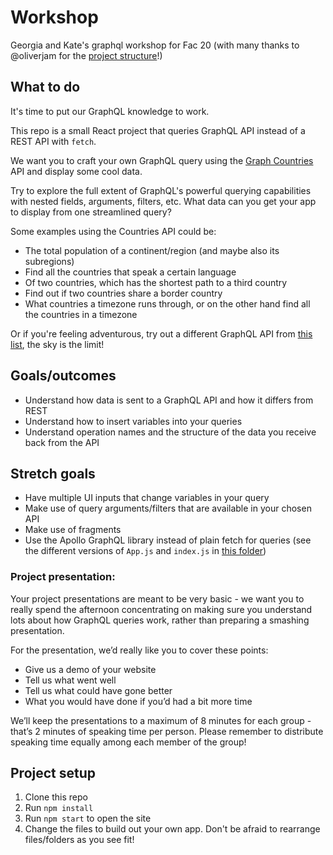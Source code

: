 # Workshop

Georgia and Kate's graphql workshop for Fac 20 (with many thanks to @oliverjam for the [project structure](https://github.com/oliverjam/react-food-workshop)!)

## What to do

It's time to put our GraphQL knowledge to work.

This repo is a small React project that queries GraphQL API instead of a REST API with `fetch`.

We want you to craft your own GraphQL query using the [Graph Countries](https://github.com/lennertVanSever/graphcountries) API and display some cool data.

Try to explore the full extent of GraphQL's powerful querying capabilities with nested fields, arguments, filters, etc. What data can you get your app to display from one streamlined query?

Some examples using the Countries API could be:

* The total population of a continent/region (and maybe also its subregions)
* Find all the countries that speak a certain language
* Of two countries, which has the shortest path to a third country
* Find out if two countries share a border country
* What countries a timezone runs through, or on the other hand find all the countries in a timezone

Or if you're feeling adventurous, try out a different GraphQL API from [this list](https://github.com/APIs-guru/graphql-apis), the sky is the limit!

## Goals/outcomes

* Understand how data is sent to a GraphQL API and how it differs from REST
* Understand how to insert variables into your queries
* Understand operation names and the structure of the data you receive back from the API

## Stretch goals

* Have multiple UI inputs that change variables in your query
* Make use of query arguments/filters that are available in your chosen API
* Make use of fragments
* Use the Apollo GraphQL library instead of plain fetch for queries (see the different versions of `App.js` and `index.js` in [this folder](https://github.com/sbinlondon/graphql-workshop/tree/main/solution-with-apollo))

### Project presentation:

Your project presentations are meant to be very basic - we want you to really spend the afternoon concentrating on making sure you understand lots about how GraphQL queries work, rather than preparing a smashing presentation. 

For the presentation, we’d really like you to cover these points:

* Give us a demo of your website
* Tell us what went well
* Tell us what could have gone better
* What you would have done if you’d had a bit more time

We’ll keep the presentations to a maximum of 8 minutes for each group - that’s 2 minutes of speaking time per person. Please remember to distribute speaking time equally among each member of the group!

## Project setup

1. Clone this repo
2. Run `npm install`
3. Run `npm start` to open the site
4. Change the files to build out your own app. Don't be afraid to rearrange files/folders as you see fit!
